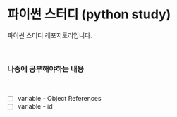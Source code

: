 # 파이썬 스터디 (python study)

파이썬 스터디 레포지토리입니다.

<br />

### 나중에 공부해야하는 내용

<br />

- [ ] variable - Object References
      <br />
- [ ] variable - id
